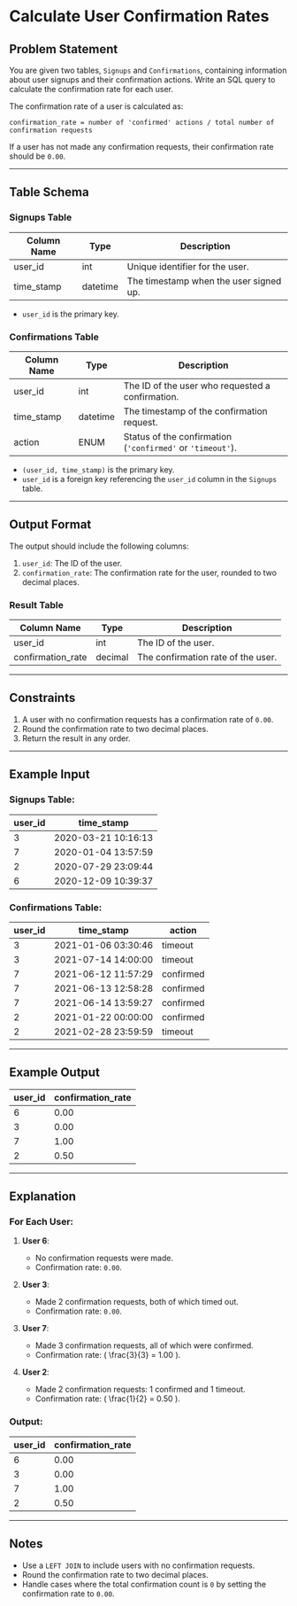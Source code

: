 # Calculate User Confirmation Rates

## Problem Statement
You are given two tables, `Signups` and `Confirmations`, containing information about user signups and their confirmation actions. Write an SQL query to calculate the confirmation rate for each user.

The confirmation rate of a user is calculated as:
```
confirmation_rate = number of 'confirmed' actions / total number of confirmation requests
```


If a user has not made any confirmation requests, their confirmation rate should be `0.00`.

---

## Table Schema

### Signups Table
| Column Name | Type     | Description                               |
|-------------|----------|-------------------------------------------|
| user_id     | int      | Unique identifier for the user.           |
| time_stamp  | datetime | The timestamp when the user signed up.    |

- `user_id` is the primary key.

### Confirmations Table
| Column Name | Type     | Description                                |
|-------------|----------|--------------------------------------------|
| user_id     | int      | The ID of the user who requested a confirmation. |
| time_stamp  | datetime | The timestamp of the confirmation request. |
| action      | ENUM     | Status of the confirmation (`'confirmed'` or `'timeout'`). |

- `(user_id, time_stamp)` is the primary key.
- `user_id` is a foreign key referencing the `user_id` column in the `Signups` table.

---

## Output Format

The output should include the following columns:
1. `user_id`: The ID of the user.
2. `confirmation_rate`: The confirmation rate for the user, rounded to two decimal places.

### Result Table
| Column Name        | Type    | Description                          |
|--------------------|---------|--------------------------------------|
| user_id            | int     | The ID of the user.                 |
| confirmation_rate  | decimal | The confirmation rate of the user.  |

---

## Constraints

1. A user with no confirmation requests has a confirmation rate of `0.00`.
2. Round the confirmation rate to two decimal places.
3. Return the result in any order.

---

## Example Input

### Signups Table:
| user_id | time_stamp          |
|---------|---------------------|
| 3       | 2020-03-21 10:16:13 |
| 7       | 2020-01-04 13:57:59 |
| 2       | 2020-07-29 23:09:44 |
| 6       | 2020-12-09 10:39:37 |

### Confirmations Table:
| user_id | time_stamp          | action    |
|---------|---------------------|-----------|
| 3       | 2021-01-06 03:30:46 | timeout   |
| 3       | 2021-07-14 14:00:00 | timeout   |
| 7       | 2021-06-12 11:57:29 | confirmed |
| 7       | 2021-06-13 12:58:28 | confirmed |
| 7       | 2021-06-14 13:59:27 | confirmed |
| 2       | 2021-01-22 00:00:00 | confirmed |
| 2       | 2021-02-28 23:59:59 | timeout   |

---

## Example Output

| user_id | confirmation_rate |
|---------|-------------------|
| 6       | 0.00              |
| 3       | 0.00              |
| 7       | 1.00              |
| 2       | 0.50              |

---

## Explanation

### For Each User:
1. **User 6**:
   - No confirmation requests were made.
   - Confirmation rate: `0.00`.

2. **User 3**:
   - Made 2 confirmation requests, both of which timed out.
   - Confirmation rate: `0.00`.

3. **User 7**:
   - Made 3 confirmation requests, all of which were confirmed.
   - Confirmation rate: \( \frac{3}{3} = 1.00 \).

4. **User 2**:
   - Made 2 confirmation requests: 1 confirmed and 1 timeout.
   - Confirmation rate: \( \frac{1}{2} = 0.50 \).

### Output:
| user_id | confirmation_rate |
|---------|-------------------|
| 6       | 0.00              |
| 3       | 0.00              |
| 7       | 1.00              |
| 2       | 0.50              |

---

## Notes

- Use a `LEFT JOIN` to include users with no confirmation requests.
- Round the confirmation rate to two decimal places.
- Handle cases where the total confirmation count is `0` by setting the confirmation rate to `0.00`.
